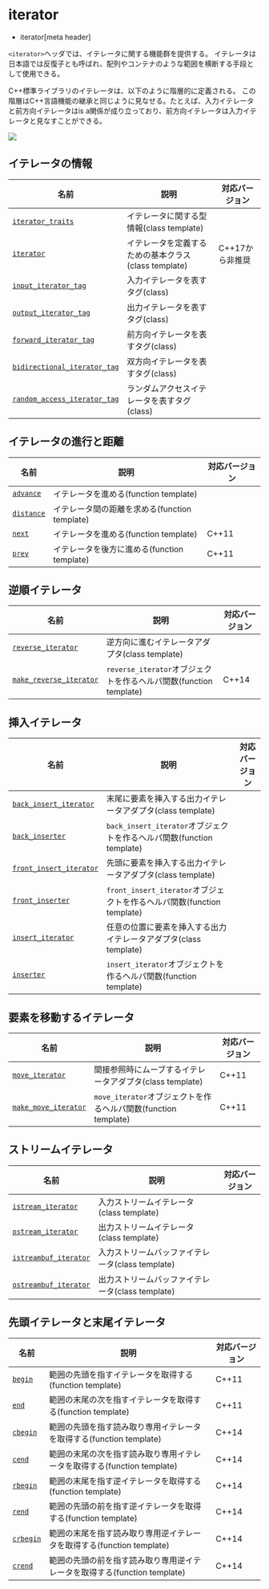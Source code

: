 # iterator
* iterator[meta header]

`<iterator>`ヘッダでは、イテレータに関する機能群を提供する。
イテレータは日本語では反復子とも呼ばれ、配列やコンテナのような範囲を横断する手段として使用できる。

C++標準ライブラリのイテレータは、以下のように階層的に定義される。
この階層はC++言語機能の継承と同じように見なせる。たとえば、入力イテレータと前方向イテレータはis a関係が成り立っており、前方向イテレータは入力イテレータと見なすことができる。

![](https://raw.github.com/cpprefjp/image/master/reference/iterator/iterators.png)

## イテレータの情報

| 名前 | 説明 | 対応バージョン |
|----------------------------------------------------|------------------------------------------|-------|
| [`iterator_traits`](iterator/iterator_traits.md) | イテレータに関する型情報(class template) | |
| [`iterator`](iterator/iterator.md) | イテレータを定義するための基本クラス(class template) | C++17から非推奨 |
| [`input_iterator_tag`](iterator/iterator_tag.md) | 入力イテレータを表すタグ(class) | |
| [`output_iterator_tag`](iterator/iterator_tag.md) | 出力イテレータを表すタグ(class) | |
| [`forward_iterator_tag`](iterator/iterator_tag.md) | 前方向イテレータを表すタグ(class) | |
| [`bidirectional_iterator_tag`](iterator/iterator_tag.md) | 双方向イテレータを表すタグ(class) | |
| [`random_access_iterator_tag`](iterator/iterator_tag.md) | ランダムアクセスイテレータを表すタグ(class) | |

## イテレータの進行と距離

| 名前 | 説明 | 対応バージョン |
|----------------------------------------------------|------------------------------------------|-------|
| [`advance`](iterator/advance.md) | イテレータを進める(function template) | |
| [`distance`](iterator/distance.md) | イテレータ間の距離を求める(function template) | |
| [`next`](iterator/next.md) | イテレータを進める(function template)       | C++11 |
| [`prev`](iterator/prev.md) | イテレータを後方に進める(function template) | C++11 |

## 逆順イテレータ

| 名前 | 説明 | 対応バージョン |
|----------------------------------------------------|------------------------------------------|-------|
| [`reverse_iterator`](iterator/reverse_iterator.md) | 逆方向に進むイテレータアダプタ(class template) | |
| [`make_reverse_iterator`](iterator/make_reverse_iterator.md) | `reverse_iterator`オブジェクトを作るヘルパ関数(function template) | C++14 |

## 挿入イテレータ

| 名前 | 説明 | 対応バージョン |
|----------------------------------------------------|------------------------------------------|-------|
| [`back_insert_iterator`](iterator/back_insert_iterator.md) | 末尾に要素を挿入する出力イテレータアダプタ(class template) | |
| [`back_inserter`](iterator/back_inserter.md) | `back_insert_iterator`オブジェクトを作るヘルパ関数(function template) | |
| [`front_insert_iterator`](iterator/front_insert_iterator.md) | 先頭に要素を挿入する出力イテレータアダプタ(class template) | |
| [`front_inserter`](iterator/front_inserter.md) | `front_insert_iterator`オブジェクトを作るヘルパ関数(function template) | |
| [`insert_iterator`](iterator/insert_iterator.md) | 任意の位置に要素を挿入する出力イテレータアダプタ(class template) | |
| [`inserter`](iterator/inserter.md) | `insert_iterator`オブジェクトを作るヘルパ関数(function template) | |

## 要素を移動するイテレータ

| 名前 | 説明 | 対応バージョン |
|----------------------------------------------------|------------------------------------------|-------|
| [`move_iterator`](iterator/move_iterator.md) | 間接参照時にムーブするイテレータアダプタ(class template) | C++11 |
| [`make_move_iterator`](iterator/make_move_iterator.md) | `move_iterator`オブジェクトを作るヘルパ関数(function template) | C++11 |

## ストリームイテレータ

| 名前 | 説明 | 対応バージョン |
|----------------------------------------------------|------------------------------------------|-------|
| [`istream_iterator`](iterator/istream_iterator.md) | 入力ストリームイテレータ(class template) | |
| [`ostream_iterator`](iterator/ostream_iterator.md) | 出力ストリームイテレータ(class template) | |
| [`istreambuf_iterator`](iterator/istreambuf_iterator.md) | 入力ストリームバッファイテレータ(class template) | |
| [`ostreambuf_iterator`](iterator/ostreambuf_iterator.md) | 出力ストリームバッファイテレータ(class template) | |

## 先頭イテレータと末尾イテレータ

| 名前 | 説明 | 対応バージョン |
|----------------------------------------------------|------------------------------------------|-------|
| [`begin`](iterator/begin.md) | 範囲の先頭を指すイテレータを取得する(function template) | C++11 |
| [`end`](iterator/end.md) | 範囲の末尾の次を指すイテレータを取得する(function template) | C++11 |
| [`cbegin`](iterator/cbegin.md) | 範囲の先頭を指す読み取り専用イテレータを取得する(function template) | C++14 |
| [`cend`](iterator/cend.md) | 範囲の末尾の次を指す読み取り専用イテレータを取得する(function template) | C++14 |
| [`rbegin`](iterator/rbegin.md) | 範囲の末尾を指す逆イテレータを取得する(function template) | C++14 |
| [`rend`](iterator/rend.md) | 範囲の先頭の前を指す逆イテレータを取得する(function template) | C++14 |
| [`crbegin`](iterator/crbegin.md) | 範囲の末尾を指す読み取り専用逆イテレータを取得する(function template) | C++14 |
| [`crend`](iterator/crend.md) | 範囲の先頭の前を指す読み取り専用逆イテレータを取得する(function template) | C++14 |


